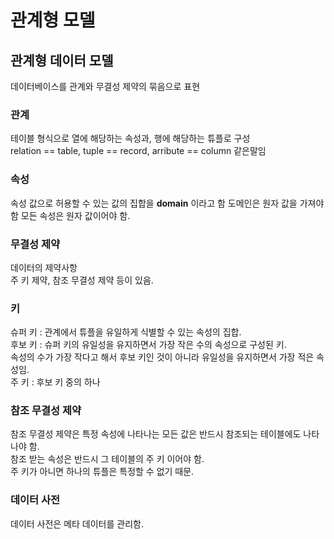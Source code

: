 # 관계형 모델
## 관계형 데이터 모델
데이터베이스를 관계와 무결성 제약의 묶음으로 표현

### 관계
테이블 형식으로 열에 해당하는 속성과, 행에 해당하는 튜플로 구성  
relation == table, tuple == record, arribute == column 같은말임

### 속성 
속성 값으로 허용할 수 있는 값의 집합을 __domain__ 이라고 함
도메인은 원자 값을 가져야 함
모든 속성은 원자 값이어야 함.  

### 무결성 제약
데이터의 제약사항  
주 키 제약, 참조 무결성 제약 등이 있음.  

### 키
슈퍼 키 : 관계에서 튜플을 유일하게 식별할 수 있는 속성의 집합.  
후보 키 : 슈퍼 키의 유일성을 유지하면서 가장 작은 수의 속성으로 구성된 키.  
속성의 수가 가장 작다고 해서 후보 키인 것이 아니라 유일성을 유지하면서 가장 적은 속성임.  
주 키 : 후보 키 중의 하나

### 참조 무결성 제약
참조 무결성 제약은 특정 속성에 나타나는 모든 값은 반드시 참조되는 테이블에도 나타나야 함.  
참조 받는 속성은 반드시 그 테이블의 주 키 이어야 함.  
주 키가 아니면 하나의 튜플은 특정할 수 없기 때문.  

### 데이터 사전 
데이터 사전은 메타 데이터를 관리함.  
